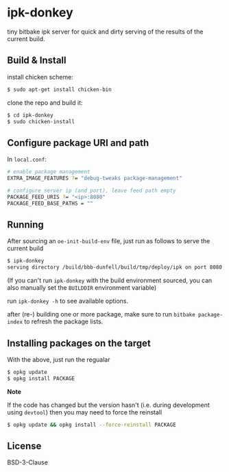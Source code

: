 ipk-donkey
==========

tiny bitbake ipk server for quick and dirty serving of the results of
the current build.

Build & Install
---------------

install chicken scheme:

```sh
$ sudo apt-get install chicken-bin
```

clone the repo and build it:

```sh
$ cd ipk-donkey
$ sudo chicken-install
```

Configure package URI and path
-------------------------------

In `local.conf`:

```sh
# enable package management
EXTRA_IMAGE_FEATURES ?= "debug-tweaks package-management"

# configure server ip (and port), leave feed path empty
PACKAGE_FEED_URIS ?= "<ip>:8080"
PACKAGE_FEED_BASE_PATHS = ""
```

Running
-------

After sourcing an `oe-init-build-env` file, just run as follows to
serve the current build

```sh
$ ipk-donkey
serving directory /build/bbb-dunfell/build/tmp/deploy/ipk on port 8080
```

(If you can't run `ipk-donkey` with the build environment sourced, you
can also manually set the `BUILDDIR` environment variable)

run `ipk-donkey -h` to see available options.

after (re-) building one or more package, make sure to run `bitbake
package-index` to refresh the package lists.


Installing packages on the target
---------------------------------

With the above, just run the regualar

```sh
$ opkg update
$ opkg install PACKAGE
```

**Note**

If the code has changed but the version hasn't (i.e. during
development using `devtool`) then you may need to force the reinstall

```sh
$ opkg update && opkg install --force-reinstall PACKAGE
```

License
-------

BSD-3-Clause
